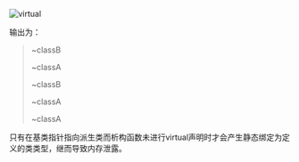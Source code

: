 ![virtual](E:\工作相关\leetcode\img\virtual.jpg)

输出为：

> ~classB
>
> ~classA
>
> ~classB
>
> ~classA
>
> ~classA

只有在基类指针指向派生类而析构函数未进行virtual声明时才会产生静态绑定为定义的类类型，继而导致内存泄露。